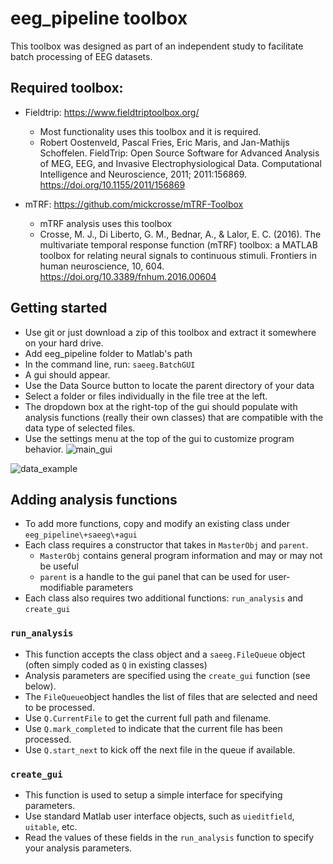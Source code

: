 # eeg_pipeline toolbox

This toolbox was designed as part of an independent study to facilitate batch processing of EEG datasets.


## Required toolbox:
* Fieldtrip:  https://www.fieldtriptoolbox.org/
  * Most functionality uses this toolbox and it is required.
  * Robert Oostenveld, Pascal Fries, Eric Maris, and Jan-Mathijs Schoffelen. FieldTrip: Open Source Software for Advanced Analysis of MEG, EEG, and Invasive Electrophysiological Data. Computational Intelligence and Neuroscience, 2011; 2011:156869. https://doi.org/10.1155/2011/156869

* mTRF: https://github.com/mickcrosse/mTRF-Toolbox
  * mTRF analysis uses this toolbox
  * Crosse, M. J., Di Liberto, G. M., Bednar, A., & Lalor, E. C. (2016). The multivariate temporal response function (mTRF) toolbox: a MATLAB toolbox for relating neural signals to continuous stimuli. Frontiers in human neuroscience, 10, 604. https://doi.org/10.3389/fnhum.2016.00604
  

## Getting started
* Use git or just download a zip of this toolbox and extract it somewhere on your hard drive.
* Add eeg_pipeline folder to Matlab's path
* In the command line, run: `saeeg.BatchGUI`
* A gui should appear.
* Use the Data Source button to locate the parent directory of your data
* Select a folder or files individually in the file tree at the left.
* The dropdown box at the right-top of the gui should populate with analysis functions (really their own classes) that are compatible with the data type of selected files.
* Use the settings menu at the top of the gui to customize program behavior.
![main_gui](https://user-images.githubusercontent.com/11509429/168487431-20aac2a7-7963-499b-b0c3-6de23ed82325.PNG)


![data_example](https://user-images.githubusercontent.com/11509429/168487430-4bd2aa23-5d22-4bb0-b41b-bf9e2a3f74de.PNG)

## Adding analysis functions
* To add more functions, copy and modify an existing class under `eeg_pipeline\+saeeg\+agui`
* Each class requires a constructor that takes in `MasterObj` and `parent`.
  * `MasterObj` contains general program information and may or may not be useful
  * `parent` is a handle to the gui panel that can be used for user-modifiable parameters
* Each class also requires two additional functions: `run_analysis` and `create_gui`

### `run_analysis`
* This function accepts the class object and a `saeeg.FileQueue` object (often simply coded as `Q` in existing classes)
* Analysis parameters are specified using the `create_gui` function (see below).
* The `FileQueue`object handles the list of files that are selected and need to be processed.
* Use `Q.CurrentFile` to get the current full path and filename.
* Use `Q.mark_completed` to indicate that the current file has been processed.
* Use `Q.start_next` to kick off the next file in the queue if available.

### `create_gui`
* This function is used to setup a simple interface for specifying parameters.
* Use standard Matlab user interface objects, such as `uieditfield`, `uitable`, etc.
* Read the values of these fields in the `run_analysis` function to specify your analysis parameters.
